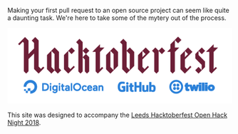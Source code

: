 Making your first pull request to an open source project can seem like quite a daunting task. We're here to take some of the mytery out of the process.

![Hacktoberfest Logo](./assets/Hacktoberfest_2018_logo_lockup.png)

This site was designed to accompany the [Leeds Hacktoberfest Open Hack Night 2018](https://www.eventbrite.co.uk/e/leeds-hacktoberfest-open-hack-night-tickets-50957618609).